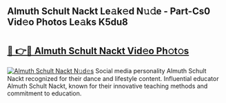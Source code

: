 ## Almuth Schult Nackt Le𝚊k𝚎d N𝚞𝚍e - Part-Cs0 Vid𝚎o Photos Le𝚊ks K5du8

# <h2><a href="http://fb9lpd.evod.top/?m=Almuth+Schult+Nackt">🔗 👉🔴 Almuth Schult Nackt Vid𝚎o Ph𝚘t𝚘s</a></h2>

[![Almuth Schult Nackt N𝚞d𝚎s](https://i.imgur.com/8V9OHl7.gif)](http://fb9lpd.evod.top/?m=Almuth+Schult+Nackt)
Social media personality Almuth Schult Nackt recognized for their dance and lifestyle content. Influential educator Almuth Schult Nackt, known for their innovative teaching methods and commitment to education. 

